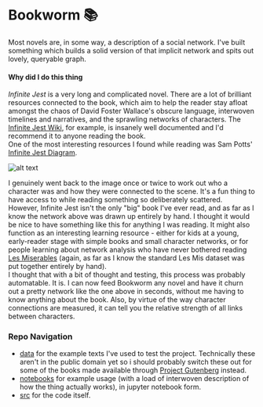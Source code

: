 # Bookworm :books:
Most novels are, in some way, a description of a social network. I've built something which builds a solid version of that implicit network and spits out lovely, queryable graph.

#### Why did I do this thing
_Infinite Jest_ is a very long and complicated novel. There are a lot of brilliant resources connected to the book, which aim to help the reader stay afloat amongst the chaos of David Foster Wallace's obscure language, interwoven timelines and narratives, and the sprawling networks of characters. The [Infinite Jest Wiki](http://infinitejest.wallacewiki.com/david-foster-wallace/index.php?title=Infinite_Jest_Page_by_Page), for example, is insanely well documented and I'd recommend it to anyone reading the book.  
One of the most interesting resources I found while reading was Sam Potts' [Infinite Jest Diagram](http://www.sampottsinc.com/ij/).  

![alt text](https://a.fastcompany.net/upload/IJ_Diagram-Huge-A.jpg "IJmap")

I genuinely went back to the image once or twice to work out who a character was and how they were connected to the scene. It's a fun thing to have access to while reading something so deliberately scattered.  
However, Infinite Jest isn't the only "big" book I've ever read, and as far as I know the network above was drawn up entirely by hand. I thought it would be nice to have something like this for anything I was reading. It might also function as an interesting learning resource - either for kids at a young, early-reader stage with simple books and small character networks, or for people learning about network analysis who have never bothered reading [Les Miserables](https://bl.ocks.org/mbostock/4062045) (again, as far as I know the standard Les Mis dataset was put together entirely by hand).  
I thought that with a bit of thought and testing, this process was probably automatable. It is. I can now feed Bookworm any novel and have it churn out a pretty network like the one above in seconds, without me having to know anything about the book. Also, by virtue of the way character connections are measured, it can tell you the relative strength of all links between characters.

### Repo Navigation
- [data](data) for the example texts I've used to test the project. Technically these aren't in the public domain yet so i should probably switch these out for some of the books made available through [Project Gutenberg](https://www.gutenberg.org/browse/scores/top#books-last30) instead.
- [notebooks](notebooks) for example usage (with a load of interwoven description of how the thing actually works), in jupyter notebook form.
- [src](src) for the code itself.
